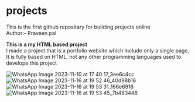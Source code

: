 # projects
This is the first github repositary for building projects online
<br>
Author:- Praveen pal

<b>This is a my HTML based project</b><br>
I made a project that is a portfolio website which include only a single page,<br>
It is fully based on HTML, not any other programming languages used to develope this project

![WhatsApp Image 2023-11-10 at 17 40 17_3ee6c4cc](https://github.com/imdp011/projects/assets/91554658/4e515ed2-d78b-44db-966b-79e904692af6)
![WhatsApp Image 2023-11-16 at 19 52 46_40d98b16](https://github.com/imdp011/projects/assets/91554658/60103a95-aec7-41a8-9a7d-28f804ec236f)
![WhatsApp Image 2023-11-16 at 19 53 31_166e6916](https://github.com/imdp011/projects/assets/91554658/78acef5b-5c9a-4a6a-be10-b10760a1bbfe)
![WhatsApp Image 2023-11-16 at 19 53 45_7b483448](https://github.com/imdp011/projects/assets/91554658/7ce1a4e9-fba9-4894-b6da-531c21f0d710)








 

